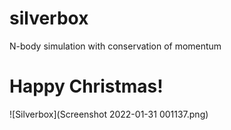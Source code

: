 # silverbox
N-body simulation with conservation of momentum
# Happy Christmas!

![Silverbox](Screenshot 2022-01-31 001137.png)
